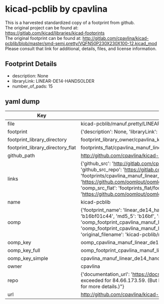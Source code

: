 # kicad-pcblib by cpavlina  
This is a harvested standardized copy of a footprint from github.  
The original project can be found at:  
https://gitlab.com/kicad/libraries/kicad-footprints  
The original footprint can be found at:
http://gitlab.com/cpavlina/kicad-pcblib/blob/master/smd-semi.pretty/VQFN50P230X230X100-12.kicad_mod
Please consult that link for additional, details, files, and license information.  
## Footprint Details
* description: None  
* libraryLink: LINEAR-DE14-HANDSOLDER  
* number_of_pads: 15  
## yaml dump  
| Key | Value |  
| --- | --- |  
| file | kicad-pcblib/manuf.pretty/LINEAR-DE14-HANDSOLDER.kicad_mod |  
| footprint | {'description': None, 'libraryLink': 'LINEAR-DE14-HANDSOLDER', 'number_of_pads': 15} |  
| footprint_library_directory | footprint_library_owner/cpavlina_kicad-pcblib |  
| footprint_library_directory_flat | footprints_flat/cpavlina_manuf_linear_de14_handsolder/working |  
| github_path | http://github.com/cpavlina/kicad-pcblib/blob/master/manuf.pretty/LINEAR-DE14-HANDSOLDER.kicad_mod |  
| links | {'github_src': 'http://gitlab.com/cpavlina/kicad-pcblib/blob/master/smd-semi.pretty/VQFN50P230X230X100-12.kicad_mod', 'github_src_repo': 'https://gitlab.com/kicad/libraries/kicad-footprints', 'oomp_bot': 'footprints/cpavlina_manuf_linear_de14_handsolder/working', 'oomp_bot_github': 'https://github.com/oomlout/oomlout_oomp_footprint_bot/tree/main/footprints/cpavlina_manuf_linear_de14_handsolder/working', 'oomp_src_flat': 'footprints_flat/footprints_flat/cpavlina_manuf_linear_de14_handsolder/working', 'oomp_src_flat_github': 'https://github.com/oomlout/oomlout_oomp_footprint_src/tree/main/footprints_flat/cpavlina_manuf_linear_de14_handsolder/working'} |  
| name | kicad-pcblib |  
| oomp | {'footprint_name': 'linear_de14_handsolder', 'library_name': 'manuf', 'md5': 'b16bf01c44e9e2b496d280e14e720f1c', 'md5_10': 'b16bf01c44', 'md5_5': 'b16bf', 'md5_6': 'b16bf0', 'oomp_key': 'oomp_cpavlina_manuf_linear_de14_handsolder', 'oomp_key_extra': 'oomp_footprint_cpavlina_manuf_linear_de14_handsolder', 'oomp_key_full': 'oomp_footprint_cpavlina_manuf_linear_de14_handsolder_b16bf0', 'oomp_key_simple': 'cpavlina_manuf_linear_de14_handsolder', 'original_filename': 'kicad-pcblib/manuf.pretty/LINEAR-DE14-HANDSOLDER.kicad_mod', 'owner_name': 'cpavlina'} |  
| oomp_key | oomp_cpavlina_manuf_linear_de14_handsolder |  
| oomp_key_full | oomp_footprint_cpavlina_manuf_linear_de14_handsolder |  
| oomp_key_simple | cpavlina_manuf_linear_de14_handsolder |  
| owner | cpavlina |  
| repo | {'documentation_url': 'https://docs.github.com/rest/overview/resources-in-the-rest-api#rate-limiting', 'message': "API rate limit exceeded for 84.66.173.59. (But here's the good news: Authenticated requests get a higher rate limit. Check out the documentation for more details.)"} |  
| url | http://github.com/cpavlina/kicad-pcblib |  

